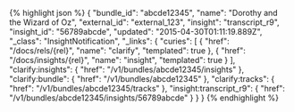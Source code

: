 {% highlight json %}
{
    "bundle_id": "abcde12345",
    "name": "Dorothy and the Wizard of Oz",
    "external_id": "external_123",
    "insight": "transcript_r9",
    "insight_id": "56789abcde",
    "updated": "2015-04-30T01:11:19.889Z",
    "_class": "InsightNotification",
    "_links": {
        "curies": [
            {
                "href": "/docs/rels/{rel}",
                "name": "clarify",
                "templated": true
            },
            {
                "href": "/docs/insights/{rel}",
                "name": "insight",
                "templated": true
            }
        ],
        "clarify:insights": {
            "href": "/v1/bundles/abcde12345/insights"
        },
        "clarify:bundle": {
            "href": "/v1/bundles/abcde12345"
        },
        "clarify:tracks": {
            "href": "/v1/bundles/abcde12345/tracks"
        },
        "insight:transcript_r9": {
            "href": "/v1/bundles/abcde12345/insights/56789abcde"
        }
    }
}
{% endhighlight %}